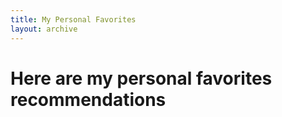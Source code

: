 ```yaml
---
title: My Personal Favorites
layout: archive
---
```

# Here are my personal favorites recommendations